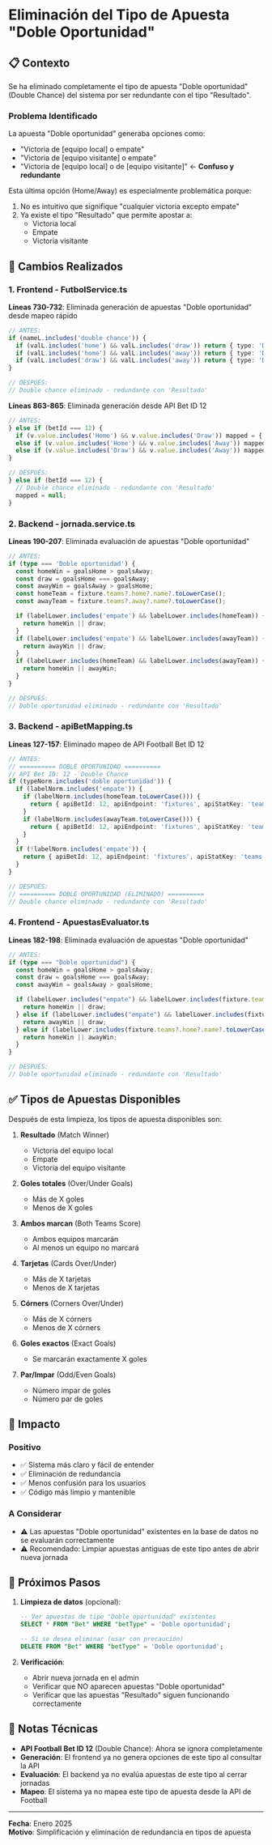 # Eliminación del Tipo de Apuesta "Doble Oportunidad"

## 📋 Contexto

Se ha eliminado completamente el tipo de apuesta "Doble oportunidad" (Double Chance) del sistema por ser redundante con el tipo "Resultado".

### Problema Identificado

La apuesta "Doble oportunidad" generaba opciones como:
- "Victoria de [equipo local] o empate"
- "Victoria de [equipo visitante] o empate"
- "Victoria de [equipo local] o de [equipo visitante]" ← **Confuso y redundante**

Esta última opción (Home/Away) es especialmente problemática porque:
1. No es intuitivo que signifique "cualquier victoria excepto empate"
2. Ya existe el tipo "Resultado" que permite apostar a:
   - Victoria local
   - Empate
   - Victoria visitante

## 🔧 Cambios Realizados

### 1. Frontend - FutbolService.ts

**Líneas 730-732**: Eliminada generación de apuestas "Doble oportunidad" desde mapeo rápido
```typescript
// ANTES:
if (nameL.includes('double chance')) {
  if (valL.includes('home') && valL.includes('draw')) return { type: 'Doble oportunidad', label: `Victoria de ${homeName} o empate` };
  if (valL.includes('home') && valL.includes('away')) return { type: 'Doble oportunidad', label: `Victoria de ${homeName} o de ${awayName}` };
  if (valL.includes('draw') && valL.includes('away')) return { type: 'Doble oportunidad', label: `Empate o victoria de ${awayName}` };
}

// DESPUÉS:
// Double chance eliminado - redundante con 'Resultado'
```

**Líneas 863-865**: Eliminada generación desde API Bet ID 12
```typescript
// ANTES:
} else if (betId === 12) {
  if (v.value.includes('Home') && v.value.includes('Draw')) mapped = { type: 'Doble oportunidad', label: `Victoria de ${match.local} o empate` };
  else if (v.value.includes('Home') && v.value.includes('Away')) mapped = { type: 'Doble oportunidad', label: `Victoria de ${match.local} o de ${match.visitante}` };
  else if (v.value.includes('Draw') && v.value.includes('Away')) mapped = { type: 'Doble oportunidad', label: `Empate o victoria de ${match.visitante}` };
}

// DESPUÉS:
} else if (betId === 12) {
  // Double chance eliminado - redundante con 'Resultado'
  mapped = null;
}
```

### 2. Backend - jornada.service.ts

**Líneas 190-207**: Eliminada evaluación de apuestas "Doble oportunidad"
```typescript
// ANTES:
if (type === 'Doble oportunidad') {
  const homeWin = goalsHome > goalsAway;
  const draw = goalsHome === goalsAway;
  const awayWin = goalsAway > goalsHome;
  const homeTeam = fixture.teams?.home?.name?.toLowerCase();
  const awayTeam = fixture.teams?.away?.name?.toLowerCase();

  if (labelLower.includes('empate') && labelLower.includes(homeTeam)) {
    return homeWin || draw;
  }
  if (labelLower.includes('empate') && labelLower.includes(awayTeam)) {
    return awayWin || draw;
  }
  if (labelLower.includes(homeTeam) && labelLower.includes(awayTeam)) {
    return homeWin || awayWin;
  }
}

// DESPUÉS:
// Doble oportunidad eliminado - redundante con 'Resultado'
```

### 3. Backend - apiBetMapping.ts

**Líneas 127-157**: Eliminado mapeo de API Football Bet ID 12
```typescript
// ANTES:
// ========== DOBLE OPORTUNIDAD ==========
// API Bet ID: 12 - Double Chance
if (typeNorm.includes('doble oportunidad')) {
  if (labelNorm.includes('empate')) {
    if (labelNorm.includes(homeTeam.toLowerCase())) {
      return { apiBetId: 12, apiEndpoint: 'fixtures', apiStatKey: 'teams.away.winner', apiOperator: 'not_equals', apiValue: 'true' };
    }
    if (labelNorm.includes(awayTeam.toLowerCase())) {
      return { apiBetId: 12, apiEndpoint: 'fixtures', apiStatKey: 'teams.home.winner', apiOperator: 'not_equals', apiValue: 'true' };
    }
  }
  if (!labelNorm.includes('empate')) {
    return { apiBetId: 12, apiEndpoint: 'fixtures', apiStatKey: 'teams.home.winner,teams.away.winner', apiOperator: 'at_least_one_true', apiValue: 'true' };
  }
}

// DESPUÉS:
// ========== DOBLE OPORTUNIDAD (ELIMINADO) ==========
// Double chance eliminado - redundante con 'Resultado'
```

### 4. Frontend - ApuestasEvaluator.ts

**Líneas 182-198**: Eliminada evaluación de apuestas "Doble oportunidad"
```typescript
// ANTES:
if (type === "Doble oportunidad") {
  const homeWin = goalsHome > goalsAway;
  const draw = goalsHome === goalsAway;
  const awayWin = goalsAway > goalsHome;

  if (labelLower.includes("empate") && labelLower.includes(fixture.teams?.home?.name?.toLowerCase())) {
    return homeWin || draw;
  } else if (labelLower.includes("empate") && labelLower.includes(fixture.teams?.away?.name?.toLowerCase())) {
    return awayWin || draw;
  } else if (labelLower.includes(fixture.teams?.home?.name?.toLowerCase()) && labelLower.includes(fixture.teams?.away?.name?.toLowerCase())) {
    return homeWin || awayWin;
  }
}

// DESPUÉS:
// Doble oportunidad eliminado - redundante con 'Resultado'
```

## ✅ Tipos de Apuestas Disponibles

Después de esta limpieza, los tipos de apuesta disponibles son:

1. **Resultado** (Match Winner)
   - Victoria del equipo local
   - Empate
   - Victoria del equipo visitante

2. **Goles totales** (Over/Under Goals)
   - Más de X goles
   - Menos de X goles

3. **Ambos marcan** (Both Teams Score)
   - Ambos equipos marcarán
   - Al menos un equipo no marcará

4. **Tarjetas** (Cards Over/Under)
   - Más de X tarjetas
   - Menos de X tarjetas

5. **Córners** (Corners Over/Under)
   - Más de X córners
   - Menos de X córners

6. **Goles exactos** (Exact Goals)
   - Se marcarán exactamente X goles

7. **Par/Impar** (Odd/Even Goals)
   - Número impar de goles
   - Número par de goles

## 🎯 Impacto

### Positivo
- ✅ Sistema más claro y fácil de entender
- ✅ Eliminación de redundancia
- ✅ Menos confusión para los usuarios
- ✅ Código más limpio y mantenible

### A Considerar
- ⚠️ Las apuestas "Doble oportunidad" existentes en la base de datos no se evaluarán correctamente
- ⚠️ Recomendado: Limpiar apuestas antiguas de este tipo antes de abrir nueva jornada

## 🔄 Próximos Pasos

1. **Limpieza de datos** (opcional):
   ```sql
   -- Ver apuestas de tipo "Doble oportunidad" existentes
   SELECT * FROM "Bet" WHERE "betType" = 'Doble oportunidad';
   
   -- Si se desea eliminar (usar con precaución)
   DELETE FROM "Bet" WHERE "betType" = 'Doble oportunidad';
   ```

2. **Verificación**:
   - Abrir nueva jornada en el admin
   - Verificar que NO aparecen apuestas "Doble oportunidad"
   - Verificar que las apuestas "Resultado" siguen funcionando correctamente

## 📝 Notas Técnicas

- **API Football Bet ID 12** (Double Chance): Ahora se ignora completamente
- **Generación**: El frontend ya no genera opciones de este tipo al consultar la API
- **Evaluación**: El backend ya no evalúa apuestas de este tipo al cerrar jornadas
- **Mapeo**: El sistema ya no mapea este tipo de apuesta desde la API de Football

---

**Fecha**: Enero 2025  
**Motivo**: Simplificación y eliminación de redundancia en tipos de apuesta
